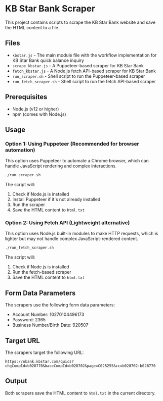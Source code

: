 # KB Star Bank Scraper

This project contains scripts to scrape the KB Star Bank website and save the HTML content to a file.

## Files

- `kbstar.js` - The main module file with the workflow implementation for KB Star Bank quick balance inquiry
- `scrape_kbstar.js` - A Puppeteer-based scraper for KB Star Bank
- `fetch_kbstar.js` - A Node.js fetch API-based scraper for KB Star Bank
- `run_scraper.sh` - Shell script to run the Puppeteer-based scraper
- `run_fetch_scraper.sh` - Shell script to run the fetch API-based scraper

## Prerequisites

- Node.js (v12 or higher)
- npm (comes with Node.js)

## Usage

### Option 1: Using Puppeteer (Recommended for browser automation)

This option uses Puppeteer to automate a Chrome browser, which can handle JavaScript rendering and complex interactions.

```bash
./run_scraper.sh
```

The script will:
1. Check if Node.js is installed
2. Install Puppeteer if it's not already installed
3. Run the scraper
4. Save the HTML content to `html.txt`

### Option 2: Using Fetch API (Lightweight alternative)

This option uses Node.js built-in modules to make HTTP requests, which is lighter but may not handle complex JavaScript-rendered content.

```bash
./run_fetch_scraper.sh
```

The script will:
1. Check if Node.js is installed
2. Run the fetch-based scraper
3. Save the HTML content to `html.txt`

## Form Data Parameters

The scrapers use the following form data parameters:

- Account Number: 10270104496173
- Password: 2365
- Business Number/Birth Date: 920507

## Target URL

The scrapers target the following URL:
```
https://obank.kbstar.com/quics?chgCompId=b028770&baseCompId=b028702&page=C025255&cc=b028702:b028770
```

## Output

Both scrapers save the HTML content to `html.txt` in the current directory.